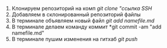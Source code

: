1) Клонируем репозиторий на комп
*git clone "ссылка SSH*
2) Добавляем в склонированный репозиторий файлы
3) В терминале объявляем новый файл
*git add namefile.md*
4) В терминале делаем команду коммит 
*git commit -am "add namefile.md"
5) В терминале пушим изменения на гитхаб
*git push*